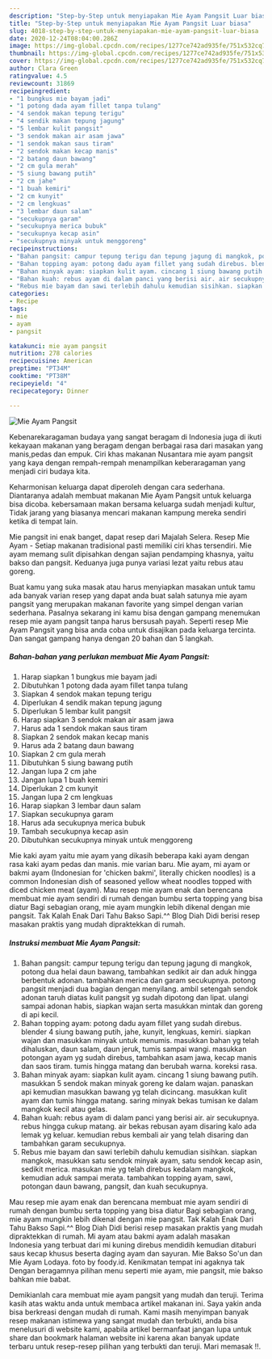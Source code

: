 ```yaml
---
description: "Step-by-Step untuk menyiapakan Mie Ayam Pangsit Luar biasa"
title: "Step-by-Step untuk menyiapakan Mie Ayam Pangsit Luar biasa"
slug: 4018-step-by-step-untuk-menyiapakan-mie-ayam-pangsit-luar-biasa
date: 2020-12-24T08:04:00.286Z
image: https://img-global.cpcdn.com/recipes/1277ce742ad935fe/751x532cq70/mie-ayam-pangsit-foto-resep-utama.jpg
thumbnail: https://img-global.cpcdn.com/recipes/1277ce742ad935fe/751x532cq70/mie-ayam-pangsit-foto-resep-utama.jpg
cover: https://img-global.cpcdn.com/recipes/1277ce742ad935fe/751x532cq70/mie-ayam-pangsit-foto-resep-utama.jpg
author: Clara Green
ratingvalue: 4.5
reviewcount: 31869
recipeingredient:
- "1 bungkus mie bayam jadi"
- "1 potong dada ayam fillet tanpa tulang"
- "4 sendok makan tepung terigu"
- "4 sendik makan tepung jagung"
- "5 lembar kulit pangsit"
- "3 sendok makan air asam jawa"
- "1 sendok makan saus tiram"
- "2 sendok makan kecap manis"
- "2 batang daun bawang"
- "2 cm gula merah"
- "5 siung bawang putih"
- "2 cm jahe"
- "1 buah kemiri"
- "2 cm kunyit"
- "2 cm lengkuas"
- "3 lembar daun salam"
- "secukupnya garam"
- "secukupnya merica bubuk"
- "secukupnya kecap asin"
- "secukupnya minyak untuk menggoreng"
recipeinstructions:
- "Bahan pangsit: campur tepung terigu dan tepung jagung di mangkok, potong dua helai daun bawang, tambahkan sedikit air dan aduk hingga berbentuk adonan. tambahkan merica dan garam secukupnya. potong pangsit menjadi dua bagian dengan menyilang. ambil setengah sendok adonan taruh diatas kulit pangsit yg sudah dipotong dan lipat. ulangi sampai adonan habis, siapkan wajan serta masukkan mintak dan goreng di api kecil."
- "Bahan topping ayam: potong dadu ayam fillet yang sudah direbus. blender 4 siung bawang putih, jahe, kunyit, lengkuas, kemiri. siapkan wajan dan masukkan minyak untuk menumis. masukkan bahan yg telah dihaluskan, daun salam, daun jeruk, tumis sampai wangi. masukkan potongan ayam yg sudah direbus, tambahkan asam jawa, kecap manis dan saos tiram. tumis hingga matang dan berubah warna. koreksi rasa."
- "Bahan minyak ayam: siapkan kulit ayam. cincang 1 siung bawang putih. masukkan 5 sendok makan minyak goreng ke dalam wajan. panaskan api kemudian masukkan bawang yg telah dicincang. masukkan kulit ayam dan tumis hingga matang. saring minyak bekas tumisan ke dalam mangkok kecil atau gelas."
- "Bahan kuah: rebus ayam di dalam panci yang berisi air. air secukupnya. rebus hingga cukup matang. air bekas rebusan ayam disaring kalo ada lemak yg keluar. kemudian rebus kembali air yang telah disaring dan tambahkan garam secukupnya."
- "Rebus mie bayam dan sawi terlebih dahulu kemudian sisihkan. siapkan mangkok, masukkan satu sendok minyak ayam, satu sendok kecap asin, sedikit merica. masukan mie yg telah direbus kedalam mangkok, kemudian aduk sampai merata. tambahkan topping ayam, sawi, potongan daun bawang, pangsit, dan kuah secukupnya."
categories:
- Recipe
tags:
- mie
- ayam
- pangsit

katakunci: mie ayam pangsit 
nutrition: 278 calories
recipecuisine: American
preptime: "PT34M"
cooktime: "PT38M"
recipeyield: "4"
recipecategory: Dinner

---
```



![Mie Ayam Pangsit](https://img-global.cpcdn.com/recipes/1277ce742ad935fe/751x532cq70/mie-ayam-pangsit-foto-resep-utama.jpg)

Kebenarekaragaman budaya yang sangat beragam di Indonesia juga di ikuti kekayaan makanan yang beragam dengan berbagai rasa dari masakan yang manis,pedas dan empuk. Ciri khas makanan Nusantara mie ayam pangsit yang kaya dengan rempah-rempah menampilkan keberaragaman yang menjadi ciri budaya kita.


Keharmonisan keluarga dapat diperoleh dengan cara sederhana. Diantaranya adalah membuat makanan Mie Ayam Pangsit untuk keluarga bisa dicoba. kebersamaan makan bersama keluarga sudah menjadi kultur, Tidak jarang yang biasanya mencari makanan kampung mereka sendiri ketika di tempat lain.

Mie pangsit ini enak banget, dapat resep dari Majalah Selera. Resep Mie Ayam - Setiap makanan tradisional pasti memiliki ciri khas tersendiri. Mie ayam memang sulit dipisahkan dengan sajian pendamping khasnya, yaitu bakso dan pangsit. Keduanya juga punya variasi lezat yaitu rebus atau goreng.

Buat kamu yang suka masak atau harus menyiapkan masakan untuk tamu ada banyak varian resep yang dapat anda buat salah satunya mie ayam pangsit yang merupakan makanan favorite yang simpel dengan varian sederhana. Pasalnya sekarang ini kamu bisa dengan gampang menemukan resep mie ayam pangsit tanpa harus bersusah payah.
Seperti resep Mie Ayam Pangsit yang bisa anda coba untuk disajikan pada keluarga tercinta. Dan sangat gampang hanya dengan 20 bahan dan 5 langkah.


<!--inarticleads1-->

##### Bahan-bahan yang perlukan membuat Mie Ayam Pangsit:

1. Harap siapkan 1 bungkus mie bayam jadi
1. Dibutuhkan 1 potong dada ayam fillet tanpa tulang
1. Siapkan 4 sendok makan tepung terigu
1. Diperlukan 4 sendik makan tepung jagung
1. Diperlukan 5 lembar kulit pangsit
1. Harap siapkan 3 sendok makan air asam jawa
1. Harus ada 1 sendok makan saus tiram
1. Siapkan 2 sendok makan kecap manis
1. Harus ada 2 batang daun bawang
1. Siapkan 2 cm gula merah
1. Dibutuhkan 5 siung bawang putih
1. Jangan lupa 2 cm jahe
1. Jangan lupa 1 buah kemiri
1. Diperlukan 2 cm kunyit
1. Jangan lupa 2 cm lengkuas
1. Harap siapkan 3 lembar daun salam
1. Siapkan secukupnya garam
1. Harus ada secukupnya merica bubuk
1. Tambah secukupnya kecap asin
1. Dibutuhkan secukupnya minyak untuk menggoreng


Mie kaki ayam yaitu mie ayam yang dikasih beberapa kaki ayam dengan rasa kaki ayam pedas dan manis. mie varian baru. Mie ayam, mi ayam or bakmi ayam (Indonesian for &#39;chicken bakmi&#39;, literally chicken noodles) is a common Indonesian dish of seasoned yellow wheat noodles topped with diced chicken meat (ayam). Mau resep mie ayam enak dan berencana membuat mie ayam sendiri di rumah dengan bumbu serta topping yang bisa diatur Bagi sebagian orang, mie ayam mungkin lebih dikenal dengan mie pangsit. Tak Kalah Enak Dari Tahu Bakso Sapi.^^ Blog Diah Didi berisi resep masakan praktis yang mudah dipraktekkan di rumah. 

<!--inarticleads2-->

##### Instruksi membuat  Mie Ayam Pangsit:

1. Bahan pangsit: campur tepung terigu dan tepung jagung di mangkok, potong dua helai daun bawang, tambahkan sedikit air dan aduk hingga berbentuk adonan. tambahkan merica dan garam secukupnya. potong pangsit menjadi dua bagian dengan menyilang. ambil setengah sendok adonan taruh diatas kulit pangsit yg sudah dipotong dan lipat. ulangi sampai adonan habis, siapkan wajan serta masukkan mintak dan goreng di api kecil.
1. Bahan topping ayam: potong dadu ayam fillet yang sudah direbus. blender 4 siung bawang putih, jahe, kunyit, lengkuas, kemiri. siapkan wajan dan masukkan minyak untuk menumis. masukkan bahan yg telah dihaluskan, daun salam, daun jeruk, tumis sampai wangi. masukkan potongan ayam yg sudah direbus, tambahkan asam jawa, kecap manis dan saos tiram. tumis hingga matang dan berubah warna. koreksi rasa.
1. Bahan minyak ayam: siapkan kulit ayam. cincang 1 siung bawang putih. masukkan 5 sendok makan minyak goreng ke dalam wajan. panaskan api kemudian masukkan bawang yg telah dicincang. masukkan kulit ayam dan tumis hingga matang. saring minyak bekas tumisan ke dalam mangkok kecil atau gelas.
1. Bahan kuah: rebus ayam di dalam panci yang berisi air. air secukupnya. rebus hingga cukup matang. air bekas rebusan ayam disaring kalo ada lemak yg keluar. kemudian rebus kembali air yang telah disaring dan tambahkan garam secukupnya.
1. Rebus mie bayam dan sawi terlebih dahulu kemudian sisihkan. siapkan mangkok, masukkan satu sendok minyak ayam, satu sendok kecap asin, sedikit merica. masukan mie yg telah direbus kedalam mangkok, kemudian aduk sampai merata. tambahkan topping ayam, sawi, potongan daun bawang, pangsit, dan kuah secukupnya.


Mau resep mie ayam enak dan berencana membuat mie ayam sendiri di rumah dengan bumbu serta topping yang bisa diatur Bagi sebagian orang, mie ayam mungkin lebih dikenal dengan mie pangsit. Tak Kalah Enak Dari Tahu Bakso Sapi.^^ Blog Diah Didi berisi resep masakan praktis yang mudah dipraktekkan di rumah. Mi ayam atau bakmi ayam adalah masakan Indonesia yang terbuat dari mi kuning direbus mendidih kemudian ditaburi saus kecap khusus beserta daging ayam dan sayuran. Mie Bakso So&#39;un dan Mie Ayam Lodaya. foto by foody.id. Kenikmatan tempat ini agaknya tak Dengan beragamnya pilihan menu seperti mie ayam, mie pangsit, mie bakso bahkan mie babat. 

Demikianlah cara membuat mie ayam pangsit yang mudah dan teruji. Terima kasih atas waktu anda untuk membaca artikel makanan ini. Saya yakin anda bisa berkreasi dengan mudah di rumah. Kami masih menyimpan banyak resep makanan istimewa yang sangat mudah dan terbukti, anda bisa menelusuri di website kami, apabila artikel bermanfaat jangan lupa untuk share dan bookmark halaman website ini karena akan banyak update terbaru untuk resep-resep pilihan yang terbukti dan teruji. Mari memasak !!. 
